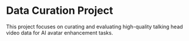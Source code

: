 # Data Curation Project

This project focuses on curating and evaluating high-quality talking head video data for AI avatar enhancement tasks.